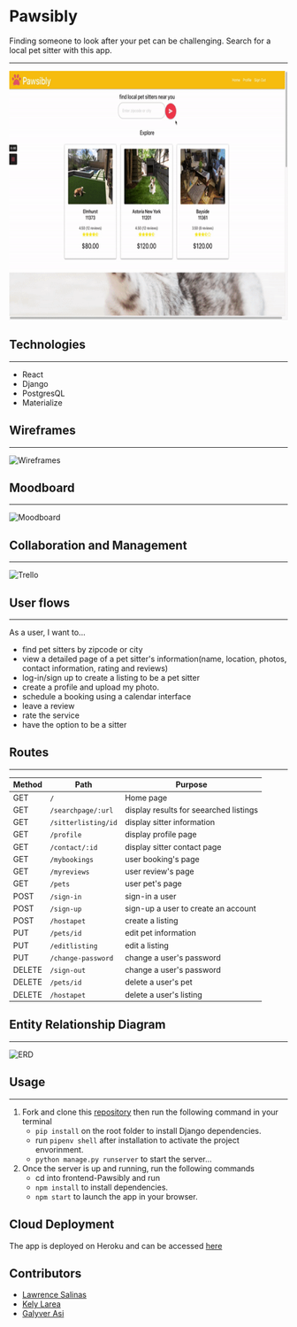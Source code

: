 # Pawsibly

Finding someone to look after your pet can be challenging. Search for a local pet sitter with this app. <br>
___
<p align="center">
  <img width="700" height="450" src="./build/static/images/gif.gif">
</p>


## Technologies
---
* React
* Django
* PostgresQL
* Materialize


## Wireframes
---
![Wireframes](static/images/pawsibly_wireframe.png)

## Moodboard
---
![Moodboard](static/images/pawsibly_moodboard.png)

## Collaboration and Management
---
![Trello](static/images/pawsibly_trello.png)


## User flows
---
As a user, I want to...<br>
* find pet sitters by zipcode or city
* view a detailed page of a pet sitter's information(name, location, photos, contact information, rating and reviews)
* log-in/sign up to create a listing to be a pet sitter
* create a profile and upload my photo.
* schedule a booking using a calendar interface
* leave a review 
* rate the service
* have the option to be a sitter

## Routes
___

| Method | Path | Purpose |
| ------ | -------------- | -------------------------------- |
| GET | `/` |Home page |
| GET | `/searchpage/:url` | display results for seearched listings  |
| GET | `/sitterlisting/id` | display sitter information |
| GET | `/profile` | display profile page |
| GET | `/contact/:id` | display sitter contact page |
| GET | `/mybookings` | user booking's page |
| GET | `/myreviews` | user review's page |
| GET | `/pets` | user pet's page |
| POST | `/sign-in` | sign-in a user|
| POST | `/sign-up` | sign-up a user to create an account|
| POST | `/hostapet` |create a listing|
| PUT | `/pets/id` | edit  pet information |
| PUT | `/editlisting` | edit a listing|
| PUT | `/change-password` | change a user's password|
| DELETE | `/sign-out` | change a user's password|
| DELETE | `/pets/id` | delete a user's pet|
| DELETE | `/hostapet` | delete a user's listing|


## Entity Relationship Diagram
___

![ERD](static/images/pawsibly_erd.png)

## Usage
---
1. Fork and clone this [repository](https://github.com/lawrencesalinas/pawsibly-production) then run the following command in your terminal
    * ```pip install``` on the root folder to install Django dependencies.
    * run ```pipenv shell```  after installation to activate the project envorinment.
    * ```python manage.py runserver``` to start the server...
2. Once the server is up and running,  run the following commands
    * cd into frontend-Pawsibly and run 
    * ```npm install``` to install dependencies.
    *  ```npm start``` to launch the app in your browser.
  

## Cloud Deployment
The app is deployed on Heroku and can be accessed [here](https://pawsibly.herokuapp.com/)

## Contributors

- [Lawrence Salinas](https://github.com/lawrencesalinas)
- [Kely Larea](https://github.com/kellylarrea)
- [Galyver Asi](https://github.com/galyverasi)